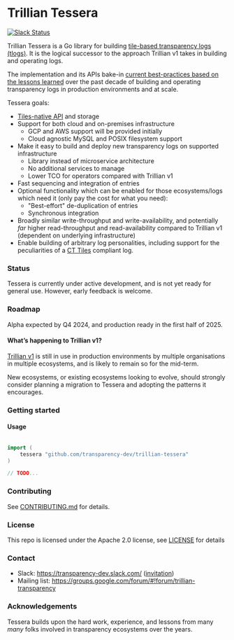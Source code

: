 # Trillian Tessera

[![Slack Status](https://img.shields.io/badge/Slack-Chat-blue.svg)](https://transparency-dev.slack.com/)

Trillian Tessera is a Go library for building
[tile-based transparency logs (tlogs)](https://github.com/C2SP/C2SP/blob/main/tlog-tiles.md).
It is the logical successor to the approach Trillian v1 takes in building and operating logs.

The implementation and its APIs bake-in
[current best-practices based on the lessons learned](https://transparency.dev/articles/tile-based-logs/)
over the past decade of building and operating transparency logs in production environments and at scale.

Tessera goals:

*   [Tiles-native API](https://github.com/C2SP/C2SP/blob/main/tlog-tiles.md) and storage
*   Support for both cloud and on-premises infrastructure
    *   GCP and AWS support will be provided initially
    *   Cloud agnostic MySQL and POSIX filesystem support
*   Make it easy to build and deploy new transparency logs on supported infrastructure
    *   Library instead of microservice architecture
    *   No additional services to manage
    *   Lower TCO for operators compared with Trillian v1
*   Fast sequencing and integration of entries
*   Optional functionality which can be enabled for those ecosystems/logs which need it (only pay the cost for what you need):
    *   "Best-effort" de-duplication of entries
    *   Synchronous integration
*   Broadly similar write-throughput and write-availability, and potentially _far_ higher read-throughput
    and read-availability compared to Trillian v1 (dependent on underlying infrastructure)
*   Enable building of arbitrary log personalities, including support for the peculiarities of a
    [CT Tiles](https://github.com/C2SP/C2SP/blob/main/sunlight.md) compliant log.

### Status

Tessera is currently under active development, and is not yet ready for general use. However, early
feedback is welcome.

### Roadmap

Alpha expected by Q4 2024, and production ready in the first half of 2025.

#### What’s happening to Trillian v1?

[Trillian v1](https://github.com/google/trillian) is still in use in production environments by
multiple organisations in multiple ecosystems, and is likely to remain so for the mid-term. 

New ecosystems, or existing ecosystems looking to evolve, should strongly consider planning a
migration to Tessera and adopting the patterns it encourages. 

### Getting started

#### Usage

```go

import (
    tessera "github.com/transparency-dev/trillian-tessera"
)

// TODO...

```

### Contributing

See [CONTRIBUTING.md](/CONTRIBUTING.md) for details.

### License

This repo is licensed under the Apache 2.0 license, see [LICENSE](/LICENSE) for details

### Contact

- Slack: https://transparency-dev.slack.com/ ([invitation](https://join.slack.com/t/transparency-dev/shared_invite/zt-27pkqo21d-okUFhur7YZ0rFoJVIOPznQ))
- Mailing list: https://groups.google.com/forum/#!forum/trillian-transparency

### Acknowledgements

Tessera builds upon the hard work, experience, and lessons from many _many_ folks involved in
transparency ecosystems over the years.
